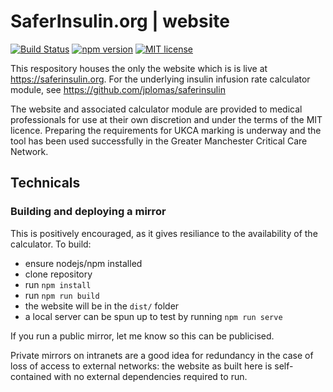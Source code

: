 # SaferInsulin.org | website

[![Build Status](https://travis-ci.com/saferinsulin/website.svg?branch=master)](https://travis-ci.com/saferinsulin/website)
[![npm version](https://badge.fury.io/js/insulin-calc.svg)](https://badge.fury.io/js/insulin-calc)
[![MIT license](https://img.shields.io/badge/license-MIT-green.svg)](https://github.com/saferinsulin/website/blob/master/LICENSE)

This respository houses the only the website which is is live at https://saferinsulin.org. For the underlying insulin infusion rate calculator module, see https://github.com/jplomas/saferinsulin

The website and associated calculator module are provided to medical professionals for use at their own discretion and under the terms of the MIT licence.  Preparing the requirements for UKCA marking is underway and the tool has been used successfully in the Greater Manchester Critical Care Network.

## Technicals

### Building and deploying a mirror

This is positively encouraged, as it gives resiliance to the availability of the calculator.  To build:

- ensure nodejs/npm installed
- clone repository
- run ``npm install``
- run ``npm run build``
- the website will be in the ``dist/`` folder
- a local server can be spun up to test by running ``npm run serve``

If you run a public mirror, let me know so this can be publicised.

Private mirrors on intranets are a good idea for redundancy in the case of loss of access to external networks: the website as built here is self-contained with no external dependencies required to run.